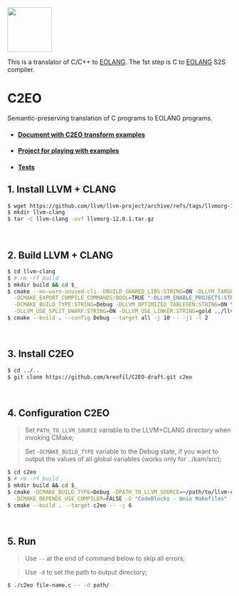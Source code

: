 <img src="https://www.yegor256.com/images/books/elegant-objects/cactus.svg" height="100px" />

This is a translator of C/C++ to [EOLANG](https://www.eolang.org).
The 1st step is C to [EOLANG](https://www.eolang.org) S2S compiler.


# C2EO

Semantic-preserving translation of C programs to EOLANG programs.

- #### [Document with C2EO transform examples](./doc/transformExamples.md)

- #### [Project for playing with examples](./eolang/main)

- #### [Tests](./scripts/readme.md)

## 1. Install LLVM + CLANG
```bash
$ wget https://github.com/llvm/llvm-project/archive/refs/tags/llvmorg-12.0.1.tar.gz
$ mkdir llvm-clang
$ tar -C llvm-clang -xvf llvmorg-12.0.1.tar.gz
```

&nbsp;
## 2. Build LLVM + CLANG
```bash
$ cd llvm-clang
$ # rm -rf build
$ mkdir build && cd $_
$ cmake --no-warn-unused-cli -DBUILD_SHARED_LIBS:STRING=ON -DLLVM_TARGETS_TO_BUILD:STRING=X86 \
  -DCMAKE_EXPORT_COMPILE_COMMANDS:BOOL=TRUE "-DLLVM_ENABLE_PROJECTS:STRING=clang;compiler-rt" \
  -DCMAKE_BUILD_TYPE:STRING=Debug -DLLVM_OPTIMIZED_TABLEGEN:STRING=ON \
  -DLLVM_USE_SPLIT_DWARF:STRING=ON -DLLVM_USE_LINKER:STRING=gold ../llvm -G Ninja
$ cmake --build . --config Debug --target all -j 10 -- -j1 -l 2
```

&nbsp;
## 3. Install C2EO
```bash
$ cd ../..
$ git clone https://github.com/kreofil/C2EO-draft.git c2eo
```

&nbsp;
## 4. Configuration C2EO

> Set `PATH_TO_LLVM_SOURCE` variable to the LLVM+CLANG directory when invoking CMake;

> Set `-DCMAKE_BUILD_TYPE` variable to the Debug state, if you want to output the values of all global variables (works only for ../kam/src);

```bash
$ cd c2eo
$ # rm -rf build
$ mkdir build && cd $_
$ cmake -DCMAKE_BUILD_TYPE=Debug -DPATH_TO_LLVM_SOURCE=~/path/to/llvm-clang/ \
  -DCMAKE_DEPENDS_USE_COMPILER=FALSE -G "CodeBlocks - Unix Makefiles" ../al/src
$ cmake --build . --target c2eo -- -j 6
```

&nbsp;
## 5. Run

> Use `--` at the end of command below to skip all errors;

> Use `-d` to set the path to output directory;

```bash
$ ./c2eo file-name.c -- -d path/
```
